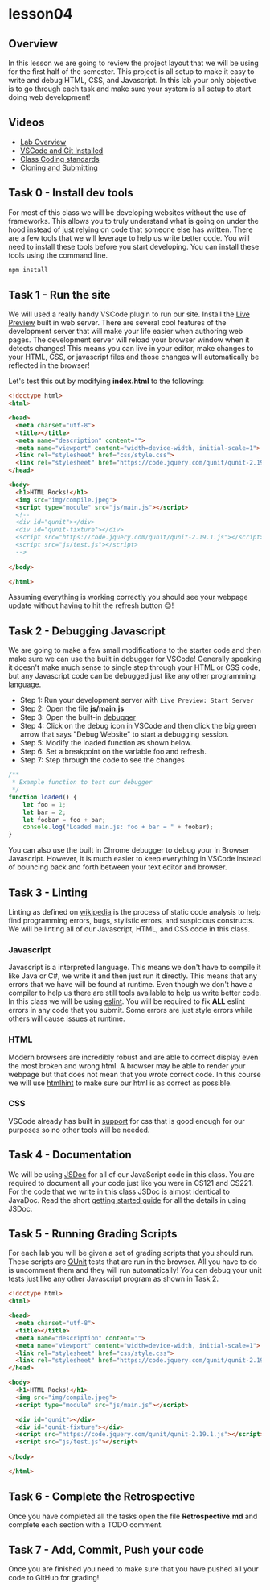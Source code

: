 # lesson04

## Overview

In this lesson we are going to review the project layout that we will be using for the first half of
the semester. This project is all setup to make it easy to write and debug HTML, CSS, and
Javascript. In this lab your only objective is to go through each task and make sure your system
is all setup to start doing web development!

## Videos

- [Lab Overview]()
- [VSCode and Git Installed](https://www.youtube.com/watch?v=lix7G-S8ox8)
- [Class Coding standards](https://shanep-web.github.io/docs/coding-standards.html)
- [Cloning and Submitting](https://shanep-web.github.io/docs/github.html)

## Task 0 - Install dev tools

For most of this class we will be developing websites without the use of frameworks. This allows you
to truly understand what is going on under the hood instead of just relying on code that someone
else has written. There are a few tools that we will leverage to help us write better code. You
will need to install these tools before you start developing. You can install these tools using the
command line.

```bash
npm install
```

## Task 1 - Run the site

We will used a really handy VSCode plugin to run our site. Install the [Live
Preview](https://marketplace.visualstudio.com/items?itemName=ms-vscode.live-server) built in web
server. There are several cool features of the development server that will make your life easier
when authoring web pages. The development server will reload your browser window when it detects
changes! This means you can live in your editor, make changes to your HTML, CSS, or javascript files
and those changes will automatically be reflected in the browser!

Let's test this out by modifying **index.html** to the following:

```html
<!doctype html>
<html>

<head>
  <meta charset="utf-8">
  <title></title>
  <meta name="description" content="">
  <meta name="viewport" content="width=device-width, initial-scale=1">
  <link rel="stylesheet" href="css/style.css">
  <link rel="stylesheet" href="https://code.jquery.com/qunit/qunit-2.19.1.css">
</head>

<body>
  <h1>HTML Rocks!</h1>
  <img src="img/compile.jpeg">
  <script type="module" src="js/main.js"></script>
  <!--
  <div id="qunit"></div>
  <div id="qunit-fixture"></div>
  <script src="https://code.jquery.com/qunit/qunit-2.19.1.js"></script>
  <script src="js/test.js"></script>
  -->
  
</body>

</html>
```

Assuming everything is working correctly you should see your webpage update without having to hit
the refresh button 😊!

## Task 2 - Debugging Javascript

We are going to make a few small modifications to the starter code and then make sure we can use
the built in debugger for VSCode! Generally speaking it doesn't make much sense to single step
through your HTML or CSS code, but any Javascript code can be debugged just like any other
programming language.

- Step 1: Run your development server with `Live Preview: Start Server`
- Step 2: Open the file **js/main.js**
- Step 3: Open the built-in [debugger](https://code.visualstudio.com/docs/editor/debugging)
- Step 4: Click on the debug icon in VSCode and then click the big green arrow that says "Debug
  Website" to start a debugging session.
- Step 5: Modify the loaded function as shown below.
- Step 6: Set a breakpoint on the variable foo and refresh.
- Step 7: Step through the code to see the changes

```javascript
/**
 * Example function to test our debugger
 */
function loaded() {
    let foo = 1;
    let bar = 2;
    let foobar = foo + bar;
    console.log("Loaded main.js: foo + bar = " + foobar);
}
```

You can also use the built in Chrome debugger to debug your in Browser Javascript. However, it is
much easier to keep everything in VSCode instead of bouncing back and forth between your text editor
and browser.

## Task 3 - Linting

Linting as defined on [wikipedia](https://en.wikipedia.org/wiki/Lint_%28software%29) is the process
of static code analysis to help find programming errors, bugs, stylistic errors, and suspicious
constructs. We will be linting all of our Javascript, HTML, and CSS code in this class.

### Javascript

Javascript is a interpreted language. This means we don't have to compile it like Java or C#, we
write it and then just run it directly. This means that any errors that we have will be found at
runtime. Even though we don't have a compiler to help us there are still tools available to help
us write better code. In this class we will be using [eslint](https://eslint.org/). You will be
required to fix **ALL** eslint errors in any code that you submit. Some errors are just style errors
while others will cause issues at runtime.

### HTML

Modern browsers are incredibly robust and are able to correct display even the most broken and wrong
html. A browser may be able to render your webpage but that does not mean that you wrote correct
code. In this course we will use [htmlhint](https://htmlhint.com/) to make sure our html is as
correct as possible.

### CSS

VSCode already has built in
[support](https://code.visualstudio.com/docs/languages/css#_syntax-verification-linting) for css
that is good enough for our purposes so no other tools will be needed.

## Task 4 - Documentation

We will be using [JSDoc](https://jsdoc.app/) for all of our JavaScript code in this class. You are
required to document all your code just like you were in CS121 and CS221. For the code that we write
in this class JSDoc is almost identical to JavaDoc. Read the short [getting started
guide](https://jsdoc.app/about-getting-started.html) for all the details in using JSDoc.

## Task 5 - Running Grading Scripts

For each lab you will be given a set of grading scripts that you should run. These scripts are
[QUnit](https://qunitjs.com/intro/#in-the-browser) tests that are run in the browser. All you have
to do is uncomment them and they will run automatically! You can debug your unit tests just like
any other Javascript program as shown in Task 2.

```html
<!doctype html>
<html>

<head>
  <meta charset="utf-8">
  <title></title>
  <meta name="description" content="">
  <meta name="viewport" content="width=device-width, initial-scale=1">
  <link rel="stylesheet" href="css/style.css">
  <link rel="stylesheet" href="https://code.jquery.com/qunit/qunit-2.19.1.css">
</head>

<body>
  <h1>HTML Rocks!</h1>
  <img src="img/compile.jpeg">
  <script type="module" src="js/main.js"></script>

  <div id="qunit"></div>
  <div id="qunit-fixture"></div>
  <script src="https://code.jquery.com/qunit/qunit-2.19.1.js"></script>
  <script src="js/test.js"></script>
  
</body>

</html>
```

## Task 6 - Complete the Retrospective

Once you have completed all the tasks open the file **Retrospective.md** and complete each section
with a TODO comment.

## Task 7 - Add, Commit, Push your code

Once you are finished you need to make sure that you have pushed all your code to GitHub for
grading!
